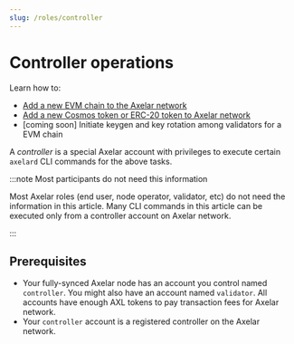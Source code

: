 ```yaml
---
slug: /roles/controller
---
```


# Controller operations

Learn how to:

- [Add a new EVM chain to the Axelar network](add-evm-chain.md)
- [Add a new Cosmos token or ERC-20 token to Axelar network](deploy-tokens.md)
- [coming soon] Initiate keygen and key rotation among validators for a EVM chain

A _controller_ is a special Axelar account with privileges to execute certain `axelard` CLI commands for the above tasks.

:::note Most participants do not need this information

Most Axelar roles (end user, node operator, validator, etc) do not need the information in this article. Many CLI commands in this article can be executed only from a controller account on Axelar network.

:::

## Prerequisites

- Your fully-synced Axelar node has an account you control named `controller`. You might also have an account named `validator`. All accounts have enough AXL tokens to pay transaction fees for Axelar network.
- Your `controller` account is a registered controller on the Axelar network.
